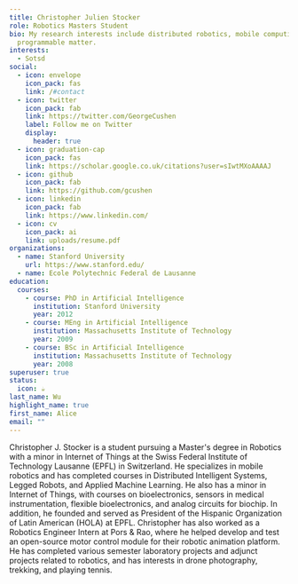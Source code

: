 ```yaml
---
title: Christopher Julien Stocker
role: Robotics Masters Student
bio: My research interests include distributed robotics, mobile computing and
  programmable matter.
interests:
  - Sotsd
social:
  - icon: envelope
    icon_pack: fas
    link: /#contact
  - icon: twitter
    icon_pack: fab
    link: https://twitter.com/GeorgeCushen
    label: Follow me on Twitter
    display:
      header: true
  - icon: graduation-cap
    icon_pack: fas
    link: https://scholar.google.co.uk/citations?user=sIwtMXoAAAAJ
  - icon: github
    icon_pack: fab
    link: https://github.com/gcushen
  - icon: linkedin
    icon_pack: fab
    link: https://www.linkedin.com/
  - icon: cv
    icon_pack: ai
    link: uploads/resume.pdf
organizations:
  - name: Stanford University
    url: https://www.stanford.edu/
  - name: Ecole Polytechnic Federal de Lausanne
education:
  courses:
    - course: PhD in Artificial Intelligence
      institution: Stanford University
      year: 2012
    - course: MEng in Artificial Intelligence
      institution: Massachusetts Institute of Technology
      year: 2009
    - course: BSc in Artificial Intelligence
      institution: Massachusetts Institute of Technology
      year: 2008
superuser: true
status:
  icon: ☕️
last_name: Wu
highlight_name: true
first_name: Alice
email: ""
---
```

Christopher J. Stocker is a student pursuing a Master's degree in Robotics with a minor in Internet of Things at the Swiss Federal Institute of Technology Lausanne (EPFL) in Switzerland. He specializes in mobile robotics and has completed courses in Distributed Intelligent Systems, Legged Robots, and Applied Machine Learning. He also has a minor in Internet of Things, with courses on bioelectronics, sensors in medical instrumentation, flexible bioelectronics, and analog circuits for biochip. In addition, he founded and served as President of the Hispanic Organization of Latin American (HOLA) at EPFL. Christopher has also worked as a Robotics Engineer Intern at Pors & Rao, where he helped develop and test an open-source motor control module for their robotic animation platform. He has completed various semester laboratory projects and adjunct projects related to robotics, and has interests in drone photography, trekking, and playing tennis.